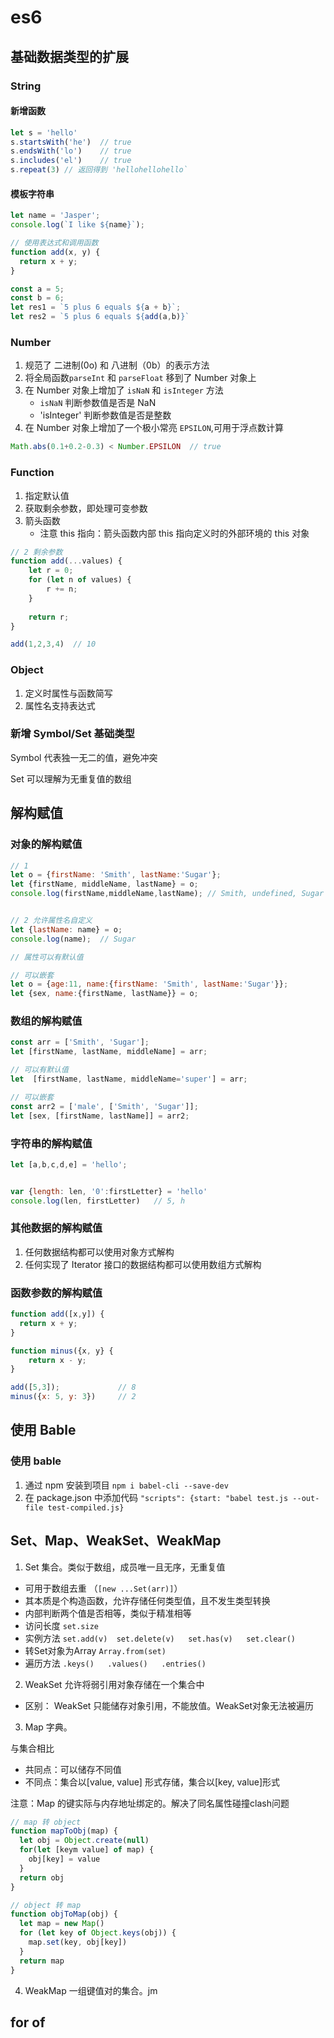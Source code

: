 # es6

## 基础数据类型的扩展
### String
#### 新增函数

```js
let s = 'hello'
s.startsWith('he')  // true
s.endsWith('lo')    // true
s.includes('el')    // true
s.repeat(3) // 返回得到 'hellohellohello`
```
#### 模板字符串
```js
let name = 'Jasper';
console.log(`I like ${name}`);

// 使用表达式和调用函数
function add(x, y) {
  return x + y;
}

const a = 5;
const b = 6;
let res1 = `5 plus 6 equals ${a + b}`;
let res2 = `5 plus 6 equals ${add(a,b)}`
```

### Number
1. 规范了 二进制(0o) 和 八进制（0b）的表示方法
2. 将全局函数`parseInt` 和 `parseFloat` 移到了 Number 对象上
3. 在 Number 对象上增加了 `isNaN` 和 `isInteger` 方法
    - `isNaN` 判断参数值是否是 NaN
    - 'isInteger' 判断参数值是否是整数
4. 在 Number 对象上增加了一个极小常亮 `EPSILON`,可用于浮点数计算

```js
Math.abs(0.1+0.2-0.3) < Number.EPSILON  // true
```

### Function
1. 指定默认值
2. 获取剩余参数，即处理可变参数
3. 箭头函数
    - 注意 this 指向：箭头函数内部 this 指向定义时的外部环境的 this 对象

```js
// 2 剩余参数
function add(...values) {
    let r = 0;
    for (let n of values) {
        r += n;
    }
    
    return r;
}

add(1,2,3,4)  // 10
```

### Object
1. 定义时属性与函数简写
2. 属性名支持表达式


### 新增 Symbol/Set 基础类型
Symbol 代表独一无二的值，避免冲突

Set 可以理解为无重复值的数组


## 解构赋值
### 对象的解构赋值
```js
// 1
let o = {firstName: 'Smith', lastName:'Sugar'};
let {firstName, middleName, lastName} = o;
console.log(firstName,middleName,lastName); // Smith, undefined, Sugar


// 2 允许属性名自定义
let {lastName: name} = o;
console.log(name);  // Sugar

// 属性可以有默认值

// 可以嵌套
let o = {age:11, name:{firstName: 'Smith', lastName:'Sugar'}};
let {sex, name:{firstName, lastName}} = o;
```


### 数组的解构赋值
```js
const arr = ['Smith', 'Sugar'];
let [firstName, lastName, middleName] = arr;

// 可以有默认值
let  [firstName, lastName, middleName='super'] = arr;

// 可以嵌套
const arr2 = ['male', ['Smith', 'Sugar']];
let [sex, [firstName, lastName]] = arr2;
```

### 字符串的解构赋值
```js
let [a,b,c,d,e] = 'hello';


var {length: len, '0':firstLetter} = 'hello'
console.log(len, firstLetter)   // 5, h
```

### 其他数据的解构赋值
1. 任何数据结构都可以使用对象方式解构
2. 任何实现了 Iterator 接口的数据结构都可以使用数组方式解构

### 函数参数的解构赋值
```js
function add([x,y]) {
  return x + y;
}

function minus({x, y} {
    return x - y;
}

add([5,3]);             // 8
minus({x: 5, y: 3})     // 2
```

## 使用 Bable
### 使用 bable
1. 通过 npm 安装到项目     `npm i babel-cli --save-dev`
2. 在 package.json 中添加代码     `"scripts": {start: "babel test.js --out-file test-compiled.js}`


## Set、Map、WeakSet、WeakMap

1. Set
集合。类似于数组，成员唯一且无序，无重复值
- 可用于数组去重 （`[new ...Set(arr)]`）
- 其本质是个构造函数，允许存储任何类型值，且不发生类型转换
- 内部判断两个值是否相等，类似于精准相等
- 访问长度  `set.size`
- 实例方法  `set.add(v)  set.delete(v)   set.has(v)   set.clear()`
- 转Set对象为Array  `Array.from(set)`
- 遍历方法  `.keys()   .values()   .entries()`


2. WeakSet
允许将弱引用对象存储在一个集合中
- 区别： WeakSet 只能储存对象引用，不能放值。WeakSet对象无法被遍历

3. Map
字典。

与集合相比
- 共同点：可以储存不同值
- 不同点：集合以[value, value] 形式存储，集合以[key, value]形式

注意：Map 的键实际与内存地址绑定的。解决了同名属性碰撞clash问题


```js
// map 转 object
function mapToObj(map) {
  let obj = Object.create(null)
  for(let [keym value] of map) {
    obj[key] = value
  }
  return obj
}

// object 转 map
function objToMap(obj) {
  let map = new Map()
  for (let key of Object.keys(obj)) {
    map.set(key, obj[key])
  }
  return map
}
```

4. WeakMap
一组键值对的集合。jm

## for of
